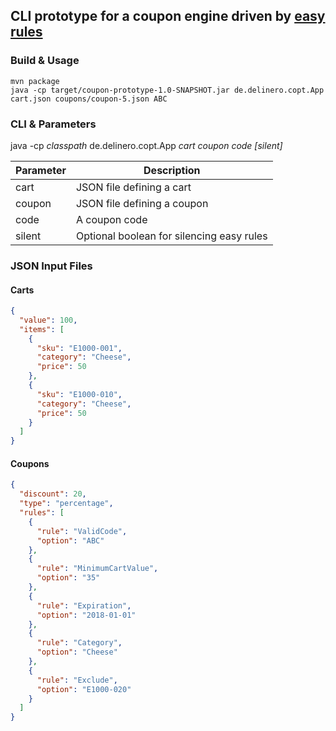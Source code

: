 CLI prototype for a coupon engine driven by [easy rules](https://github.com/j-easy/easy-rules)
---

### Build & Usage
```
mvn package
java -cp target/coupon-prototype-1.0-SNAPSHOT.jar de.delinero.copt.App cart.json coupons/coupon-5.json ABC
```

### CLI & Parameters
java -cp *classpath* de.delinero.copt.App *cart* *coupon* *code* *[silent]*

Parameter | Description
--- | ---
cart | JSON file defining a cart
coupon | JSON file defining a coupon
code | A coupon code
silent | Optional boolean for silencing easy rules

### JSON Input Files
#### Carts
```json
{
  "value": 100,
  "items": [
    {
      "sku": "E1000-001",
      "category": "Cheese",
      "price": 50
    },
    {
      "sku": "E1000-010",
      "category": "Cheese",
      "price": 50
    }
  ]
}
```

#### Coupons
```json
{
  "discount": 20,
  "type": "percentage",
  "rules": [
    {
      "rule": "ValidCode",
      "option": "ABC"
    },
    {
      "rule": "MinimumCartValue",
      "option": "35"
    },
    {
      "rule": "Expiration",
      "option": "2018-01-01"
    },
    {
      "rule": "Category",
      "option": "Cheese"
    },
    {
      "rule": "Exclude",
      "option": "E1000-020"
    }
  ]
}
```